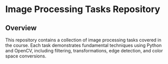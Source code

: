 # Image Processing Tasks Repository

## Overview

This repository contains a collection of image processing tasks covered in the course. Each task demonstrates fundamental techniques using Python and OpenCV, including filtering, transformations, edge detection, and color space conversions.
